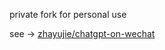 private fork for personal use

see -> [zhayujie/chatgpt-on-wechat](https://github.com/zhayujie/chatgpt-on-wechat)
